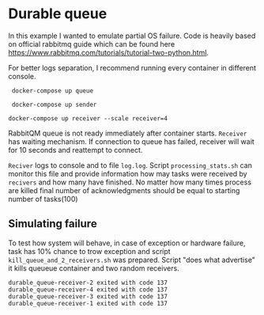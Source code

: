 # Durable queue
In this example I wanted to emulate partial OS failure.
Code is heavily based on official rabbitmq guide which can be found here https://www.rabbitmq.com/tutorials/tutorial-two-python.html. 

For better logs separation, I recommend running every container in different console.
```shell
 docker-compose up queue 
```

```shell
 docker-compose up sender
```

```shell
docker-compose up receiver --scale receiver=4
```


RabbitQM queue is not ready immediately after container starts. 
`Receiver` has waiting mechanism.
If connection to queue has failed, receiver will wait for 10 seconds and reattempt to connect.

`Reciver` logs to console and to file `log.log`.
Script `processing_stats.sh` can monitor this file and provide information how may tasks were received by `recivers` and how many have finished. 
No matter how many times process are killed final number of acknowledgments should be equal to starting number of tasks(100) 


## Simulating failure
To test how system will behave, in case of exception or hardware failure, task has 10% chance to trow exception and script `kill_queue_and_2_receivers.sh` was prepared. 
Script "does what advertise" it kills queueue container and two random receivers.
```log
durable_queue-receiver-2 exited with code 137
durable_queue-receiver-4 exited with code 137
durable_queue-receiver-3 exited with code 137
durable_queue-receiver-1 exited with code 137
```


